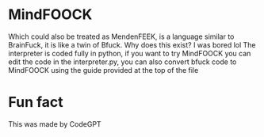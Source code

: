 # MindFOOCK

Which could also be treated as MendenFEEK, is a language similar to BrainFuck, it is like a twin of Bfuck.
Why does this exist? I was bored lol
The interpreter is coded fully in python, if you want to try MindFOOCK you can edit the code in the interpreter.py, you can also convert bfuck code to MindFOOCK using the guide provided at the top of the file

# Fun fact
This was made by CodeGPT
